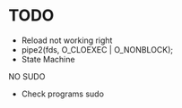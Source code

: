 # TODO

- Reload not working right
- pipe2(fds, O_CLOEXEC | O_NONBLOCK);
- State Machine

NO SUDO

- Check programs sudo